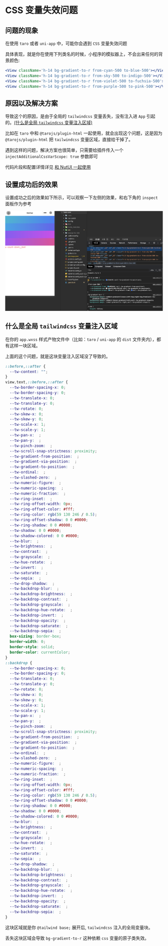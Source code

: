 # CSS 变量失效问题

## 问题的现象

在使用 `taro` 或者 `uni-app` 中，可能你会遇到 `CSS` 变量失效问题

具体表现，就是你在使用下列类名的时候，小程序的模拟器上，不会出来任何的背景颜色:

```jsx
<View className='h-14 bg-gradient-to-r from-cyan-500 to-blue-500'></View>
<View className='h-14 bg-gradient-to-r from-sky-500 to-indigo-500'></View>
<View className='h-14 bg-gradient-to-r from-violet-500 to-fuchsia-500'></View>
<View className='h-14 bg-gradient-to-r from-purple-500 to-pink-500'></View>
```

## 原因以及解决方案

导致这个的原因，是由于全局的 `tailwindcss` 变量丢失，没有注入进 `App` 引起的。[(什么是全局 `tailwindcss` 变量注入区域)](#什么是全局-tailwindcss-变量注入区域)

比如在 `taro` 中和 `@tarojs/plugin-html` 一起使用，就会出现这个问题，这是因为 `@tarojs/plugin-html` 把 `tailwindcss` 变量区域，直接给干掉了。

遇到这样的问题，解决方案也很简单，只需要给插件传入一个 `injectAdditionalCssVarScope: true` 参数即可

代码片段和配置详情详见 [和 NutUI 一起使用](./use-with-nutui)

## 设置成功后的效果

设置成功之后的效果如下所示，可以观察一下左侧的效果，和右下角的 `inspect` 面板作为参考

![小程序生效图片](./css-vars.jpg)

## 什么是全局 `tailwindcss` 变量注入区域

在你的 `app.wxss` 样式产物文件中（比如：`taro` / `uni-app` 的 `dist` 文件夹内），都有这样一块区域。

上面的这个问题，就是这块变量注入区域没了导致的。

```css
::before,::after {
  --tw-content: "";
}
view,text,::before,::after {
  --tw-border-spacing-x: 0;
  --tw-border-spacing-y: 0;
  --tw-translate-x: 0;
  --tw-translate-y: 0;
  --tw-rotate: 0;
  --tw-skew-x: 0;
  --tw-skew-y: 0;
  --tw-scale-x: 1;
  --tw-scale-y: 1;
  --tw-pan-x:  ;
  --tw-pan-y:  ;
  --tw-pinch-zoom:  ;
  --tw-scroll-snap-strictness: proximity;
  --tw-gradient-from-position:  ;
  --tw-gradient-via-position:  ;
  --tw-gradient-to-position:  ;
  --tw-ordinal:  ;
  --tw-slashed-zero:  ;
  --tw-numeric-figure:  ;
  --tw-numeric-spacing:  ;
  --tw-numeric-fraction:  ;
  --tw-ring-inset:  ;
  --tw-ring-offset-width: 0px;
  --tw-ring-offset-color: #fff;
  --tw-ring-color: rgb(59 130 246 / 0.5);
  --tw-ring-offset-shadow: 0 0 #0000;
  --tw-ring-shadow: 0 0 #0000;
  --tw-shadow: 0 0 #0000;
  --tw-shadow-colored: 0 0 #0000;
  --tw-blur:  ;
  --tw-brightness:  ;
  --tw-contrast:  ;
  --tw-grayscale:  ;
  --tw-hue-rotate:  ;
  --tw-invert:  ;
  --tw-saturate:  ;
  --tw-sepia:  ;
  --tw-drop-shadow:  ;
  --tw-backdrop-blur:  ;
  --tw-backdrop-brightness:  ;
  --tw-backdrop-contrast:  ;
  --tw-backdrop-grayscale:  ;
  --tw-backdrop-hue-rotate:  ;
  --tw-backdrop-invert:  ;
  --tw-backdrop-opacity:  ;
  --tw-backdrop-saturate:  ;
  --tw-backdrop-sepia:  ;
  box-sizing: border-box;
  border-width: 0;
  border-style: solid;
  border-color: currentColor;
}
::backdrop {
  --tw-border-spacing-x: 0;
  --tw-border-spacing-y: 0;
  --tw-translate-x: 0;
  --tw-translate-y: 0;
  --tw-rotate: 0;
  --tw-skew-x: 0;
  --tw-skew-y: 0;
  --tw-scale-x: 1;
  --tw-scale-y: 1;
  --tw-pan-x:  ;
  --tw-pan-y:  ;
  --tw-pinch-zoom:  ;
  --tw-scroll-snap-strictness: proximity;
  --tw-gradient-from-position:  ;
  --tw-gradient-via-position:  ;
  --tw-gradient-to-position:  ;
  --tw-ordinal:  ;
  --tw-slashed-zero:  ;
  --tw-numeric-figure:  ;
  --tw-numeric-spacing:  ;
  --tw-numeric-fraction:  ;
  --tw-ring-inset:  ;
  --tw-ring-offset-width: 0px;
  --tw-ring-offset-color: #fff;
  --tw-ring-color: rgb(59 130 246 / 0.5);
  --tw-ring-offset-shadow: 0 0 #0000;
  --tw-ring-shadow: 0 0 #0000;
  --tw-shadow: 0 0 #0000;
  --tw-shadow-colored: 0 0 #0000;
  --tw-blur:  ;
  --tw-brightness:  ;
  --tw-contrast:  ;
  --tw-grayscale:  ;
  --tw-hue-rotate:  ;
  --tw-invert:  ;
  --tw-saturate:  ;
  --tw-sepia:  ;
  --tw-drop-shadow:  ;
  --tw-backdrop-blur:  ;
  --tw-backdrop-brightness:  ;
  --tw-backdrop-contrast:  ;
  --tw-backdrop-grayscale:  ;
  --tw-backdrop-hue-rotate:  ;
  --tw-backdrop-invert:  ;
  --tw-backdrop-opacity:  ;
  --tw-backdrop-saturate:  ;
  --tw-backdrop-sepia:  ;
}
```

这块区域就是你 `@tailwind base;` 展开后, `tailwindcss` 注入的全局变量块。

丢失这块区域会导致 `bg-gradient-to-r` 这种依赖 `css` 变量的原子类失效。
